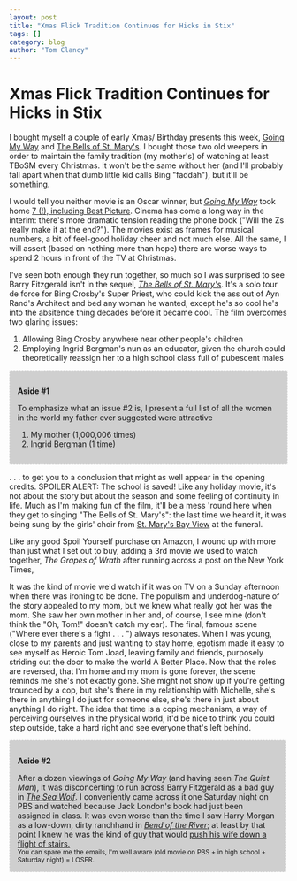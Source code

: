 ```yaml
---
layout: post
title: "Xmas Flick Tradition Continues for Hicks in Stix"
tags: []
category: blog
author: "Tom Clancy"
---
```


# Xmas Flick Tradition Continues for Hicks in Stix

<p>I bought myself a couple of early Xmas/ Birthday presents this week, <a href="http://www.imdb.com/title/tt0036872/" onclick="window.open(this.href); return false;">Going My Way</a> and <a href="http://www.imdb.com/title/tt0037536/" onclick="window.open(this.href); return false;">The Bells of St. Mary's</a>. I bought those two old weepers in order to maintain the family tradition (my mother's) of watching at least TBoSM every Christmas. It won't be the same without her (and I'll probably fall apart when that dumb little kid calls Bing "faddah"), but it'll be something.</p>

<p>I would tell you neither movie is an Oscar winner, but <em><a href="http://www.amazon.com/gp/product/B000KJTGHO?ie=UTF8&ref_=pd_bbs_sr_1&s=dvd&qid=1228500665&sr=8-1">Going My Way</a></em> took home <a href="http://www.imdb.com/title/tt0036872/awards" onclick="window.open(this.href); return false;">7 (!), including Best Picture</a>. Cinema has come a long way in the interim: there's more dramatic tension reading the phone book ("Will the Zs really make it at the end?"). The movies exist as frames for musical numbers, a bit of feel-good holiday cheer and not much else. All the same, I will assert (based on nothing more than hope) there are worse ways to spend 2 hours in front of the TV at Christmas. </p>

<p>I've seen both enough they run together, so much so I was surprised to see Barry Fitzgerald isn't in the sequel, <em><a href="http://www.amazon.com/Bells-St-Marys-Bing-Crosby/dp/B0000EMYML/ref=pd_bbs_sr_2?ie=UTF8&s=dvd&qid=1228500665&sr=8-2">The Bells of St. Mary's</a></em>. It's a solo tour de force for Bing Crosby's Super Priest, who could kick the ass out of Ayn Rand's Architect and bed any woman he wanted, except he's so cool he's into the absitence thing decades before it became cool. The film overcomes two glaring issues:</p>
<ol>
	<li>Allowing Bing Crosby anywhere near other people's children</li>
	<li>Employing Ingrid Bergman's nun as an educator, given the church could theoretically reassign her to a high school class full of pubescent males</li>
</ol>

<div style="background: #cfcfcf; border: 1px dashed #eee; padding: 1em; margin-bottom: 1em;">
<p><strong>Aside #1</strong></p>
To emphasize what an issue #2 is, I present a full list of all the women in the world my father ever suggested were attractive
<ol>
	<li>My mother (1,000,006 times)</li>
	<li>Ingrid Bergman (1 time)</li>
</ol>
</div>

<p> . . . to get you to a conclusion that might as well appear in the opening credits. SPOILER ALERT: The school is saved! Like any holiday movie, it's not about the story but about the season and some feeling of continuity in life. Much as I'm making fun of the film, it'll be a mess 'round here when they get to singing "The Bells of St. Mary's": the last time we heard it, it was being sung by the girls' choir from <a href="http://www.stmaryacademy-bayview.org/matriarch/default.asp" onclick="window.open(this.href); return false;">St. Mary's Bay View</a> at the funeral.</p>

<p>Like any good Spoil Yourself purchase on Amazon, I wound up with more than just what I set out to buy, adding a 3rd movie we used to watch together, <em>The Grapes of Wrath</em> after running across a post on the New York Times,</p>

<div style="width: 500px; height: 335px;">
<object id="myExperience" class="BrightcoveExperience" width="500" height="334" type="application/x-shockwave-flash" data="http://c.brightcove.com/services/viewer/federated_f9?&width=500&height=334&flashID=myExperience&bgcolor=%23FFFFFF&playerID=1847322191&publisherID=1749339200&isVid=true&isUI=true&%40videoPlayer=ref%3A1194832268537">
</div>

<p>It was the kind of movie we'd watch if it was on TV on a Sunday afternoon when there was ironing to be done. The populism and underdog-nature of the story appealed to my mom, but we knew what really got her was the mom. She saw her own mother in her and, of course, I see mine (don't think the "Oh, Tom!" doesn't catch my ear). The final, famous scene ("Where ever there's a fight . . . ") always resonates. When I was young, close to my parents and just wanting to stay home, egotism made it easy to see myself as Heroic Tom Joad, leaving family and friends, purposely striding out the door to make the world A Better Place. Now that the roles are reversed, that I'm home and my mom is gone forever, the scene reminds me she's not exactly gone. She might not show up if you're getting trounced by a cop, but she's there in my relationship with Michelle, she's there in anything I do just for someone else, she's there in just about anything I do right. The idea that time is a coping mechanism, a way of perceiving ourselves in the physical world, it'd be nice to think you could step outside, take a hard right and see everyone that's left behind.</p>

<div style="background: #cfcfcf; border: 1px dashed #eee; padding: 1em; margin-bottom: 1em;">
<p><strong>Aside #2</strong></p>
After a dozen viewings of <em>Going My Way</em> (and having seen <em>The Quiet Man</em>), it was disconcerting to run across Barry Fitzgerald as a bad guy in <em><a href="http://www.imdb.com/title/tt0034162/" onclick="window.open(this.href); return false;">The Sea Wolf</a></em>. I conveniently came across it one Saturday night on PBS and watched because Jack London's book had just been assigned in class. It was even worse than the time I saw Harry Morgan as a low-down, dirty ranchhand in <em><a href="http://www.imdb.com/title/tt0044413/" onclick="window.open(this.href); return false;">Bend of the River</a></em>; at least by that point I knew he was the kind of guy that would <a href="http://en.wikipedia.org/wiki/Harry_Morgan#Personal_life" onclick="window.open(this.href); return false;">push his wife down a flight of stairs.</a>
<br />
<small>You can spare me the emails, I'm well aware (old movie on PBS + in high school + Saturday night) = LOSER.</small>
</div>
